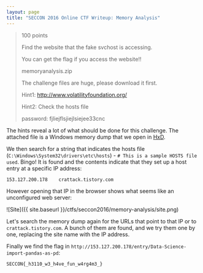 ```yaml
---
layout: page
title: "SECCON 2016 Online CTF Writeup: Memory Analysis"
---
```


> 100 points
> 
> Find the website that the fake svchost is accessing.
> 
> You can get the flag if you access the website!!
>
> memoryanalysis.zip
>
> The challenge files are huge, please download it first.
> 
> Hint1: http://www.volatilityfoundation.org/
>
> Hint2: Check the hosts file
>
> password: fjliejflsjiejlsiejee33cnc 

The hints reveal a lot of what should be done for this challenge. The attached file is a Windows memory dump that we open in [HxD](https://mh-nexus.de/en/hxd/). 

We then search for a string that indicates the hosts file (```C:\Windows\System32\drivers\etc\hosts```) - ```# This is a sample HOSTS file used```. Bingo! It is found and the contents indicate that they set up a host entry at a specific IP address:

```
153.127.200.178    crattack.tistory.com
```

However opening that IP in the browser shows what seems like an unconfigured web server:

![Site]({{ site.baseurl }}/ctfs/seccon2016/memory-analysis/site.png)

Let's search the memory dump again for the URLs that point to that IP or to ```crattack.tistory.com```. A bunch of them are found, and we try them one by one, replacing the site name with the IP address. 

Finally we find the flag in ```http://153.127.200.178/entry/Data-Science-import-pandas-as-pd```:

```SECCON{_h3110_w3_h4ve_fun_w4rg4m3_}```
